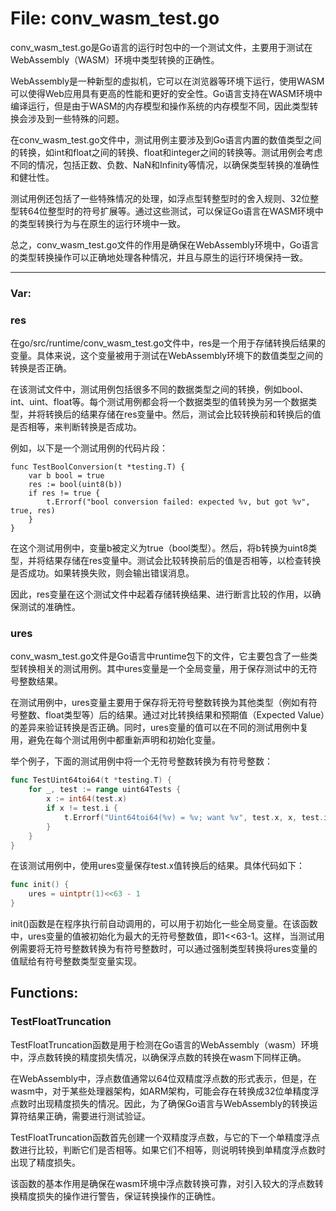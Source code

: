 # File: conv_wasm_test.go

conv_wasm_test.go是Go语言的运行时包中的一个测试文件，主要用于测试在WebAssembly（WASM）环境中类型转换的正确性。

WebAssembly是一种新型的虚拟机，它可以在浏览器等环境下运行，使用WASM可以使得Web应用具有更高的性能和更好的安全性。Go语言支持在WASM环境中编译运行，但是由于WASM的内存模型和操作系统的内存模型不同，因此类型转换会涉及到一些特殊的问题。

在conv_wasm_test.go文件中，测试用例主要涉及到Go语言内置的数值类型之间的转换，如int和float之间的转换、float和integer之间的转换等。测试用例会考虑不同的情况，包括正数、负数、NaN和Infinity等情况，以确保类型转换的准确性和健壮性。

测试用例还包括了一些特殊情况的处理，如浮点型转整型时的舍入规则、32位整型转64位整型时的符号扩展等。通过这些测试，可以保证Go语言在WASM环境中的类型转换行为与在原生的运行环境中一致。

总之，conv_wasm_test.go文件的作用是确保在WebAssembly环境中，Go语言的类型转换操作可以正确地处理各种情况，并且与原生的运行环境保持一致。




---

### Var:

### res

在go/src/runtime/conv_wasm_test.go文件中，res是一个用于存储转换后结果的变量。具体来说，这个变量被用于测试在WebAssembly环境下的数值类型之间的转换是否正确。

在该测试文件中，测试用例包括很多不同的数据类型之间的转换，例如bool、int、uint、float等。每个测试用例都会将一个数据类型的值转换为另一个数据类型，并将转换后的结果存储在res变量中。然后，测试会比较转换前和转换后的值是否相等，来判断转换是否成功。

例如，以下是一个测试用例的代码片段：

```
func TestBoolConversion(t *testing.T) {
    var b bool = true
    res := bool(uint8(b))
    if res != true {
        t.Errorf("bool conversion failed: expected %v, but got %v", true, res)
    }
}
```

在这个测试用例中，变量b被定义为true（bool类型）。然后，将b转换为uint8类型，并将结果存储在res变量中。测试会比较转换前后的值是否相等，以检查转换是否成功。如果转换失败，则会输出错误消息。

因此，res变量在这个测试文件中起着存储转换结果、进行断言比较的作用，以确保测试的准确性。



### ures

conv_wasm_test.go文件是Go语言中runtime包下的文件，它主要包含了一些类型转换相关的测试用例。其中ures变量是一个全局变量，用于保存测试中的无符号整数结果。

在测试用例中，ures变量主要用于保存将无符号整数转换为其他类型（例如有符号整数、float类型等）后的结果。通过对比转换结果和预期值（Expected Value）的差异来验证转换是否正确。同时，ures变量的值可以在不同的测试用例中复用，避免在每个测试用例中都重新声明和初始化变量。

举个例子，下面的测试用例中将一个无符号整数转换为有符号整数：

```go
func TestUint64toi64(t *testing.T) {
    for _, test := range uint64Tests {
        x := int64(test.x)
        if x != test.i {
            t.Errorf("Uint64toi64(%v) = %v; want %v", test.x, x, test.i)
        }
    }
}
```

在该测试用例中，使用ures变量保存test.x值转换后的结果。具体代码如下：

```go
func init() {
    ures = uintptr(1)<<63 - 1
}
```

init()函数是在程序执行前自动调用的，可以用于初始化一些全局变量。在该函数中，ures变量的值被初始化为最大的无符号整数值，即1<<63-1。这样，当测试用例需要将无符号整数转换为有符号整数时，可以通过强制类型转换将ures变量的值赋给有符号整数类型变量实现。



## Functions:

### TestFloatTruncation

TestFloatTruncation函数是用于检测在Go语言的WebAssembly（wasm）环境中，浮点数转换的精度损失情况，以确保浮点数的转换在wasm下同样正确。

在WebAssembly中，浮点数值通常以64位双精度浮点数的形式表示，但是，在wasm中，对于某些处理器架构，如ARM架构，可能会存在转换成32位单精度浮点数时出现精度损失的情况。因此，为了确保Go语言与WebAssembly的转换运算符结果正确，需要进行测试验证。

TestFloatTruncation函数首先创建一个双精度浮点数，与它的下一个单精度浮点数进行比较，判断它们是否相等。如果它们不相等，则说明转换到单精度浮点数时出现了精度损失。

该函数的基本作用是确保在wasm环境中浮点数转换可靠，对引入较大的浮点数转换精度损失的操作进行警告，保证转换操作的正确性。



